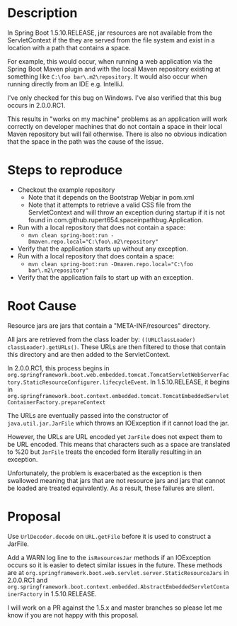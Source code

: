 # Description

In Spring Boot 1.5.10.RELEASE, jar resources are not available from the ServletContext if the
they are served from the file system and exist in a location with a path that contains a space.

For example, this would occur, when running a web application via the Spring Boot Maven plugin and
with the local Maven repository existing at something like `C:\foo bar\.m2\repository`. It would
also occur when running directly from an IDE e.g. IntelliJ.

I've only checked for this bug on Windows. I've also verified that this bug occurs in 2.0.0.RC1.

This results in "works on my machine" problems as an application will work correctly on developer
machines that do not contain a space in their local Maven repository but will fail otherwise. There
is also no obvious indication that the space in the path was the cause of the issue.

# Steps to reproduce

* Checkout the example repository 
  * Note that it depends on the Bootstrap Webjar in pom.xml
  * Note that it attempts to retrieve a valid CSS file from the ServletContext and will throw an
    exception during startup if it is not found in com.github.rupert654.spaceinpathbug.Application.
* Run with a local repository that does not contain a space:
  * `mvn clean spring-boot:run -Dmaven.repo.local="C:\foo\.m2\repository"`
* Verify that the application starts up without any exception.
* Run with a local repository that does contain a space:
  * `mvn clean spring-boot:run -Dmaven.repo.local="C:\foo bar\.m2\repository"`
* Verify that the application fails to start up with an exception.

# Root Cause

Resource jars are jars that contain a "META-INF/resources" directory.

All jars are retrieved from the class loader by: `((URLClassLoader) classLoader).getURLs()`. These
URLs are then filtered to those that contain this directory and are then
added to the ServletContext.

In 2.0.0.RC1, this process begins in `org.springframework.boot.web.embedded.tomcat.TomcatServletWebServerFactory.StaticResourceConfigurer.lifecycleEvent`.
In 1.5.10.RELEASE, it begins in `org.springframework.boot.context.embedded.tomcat.TomcatEmbeddedServletContainerFactory.prepareContext`

The URLs are eventually passed into the constructor of `java.util.jar.JarFile` which
throws an IOException if it cannot load the jar.

However, the URLs are URL encoded yet `JarFile` does not expect them to be URL encoded. This means
that characters such as a space are translated to %20 but `JarFile` treats the encoded form
literally resulting in an exception.

Unfortunately, the problem is exacerbated as the exception is then swallowed meaning that jars that
are not resource jars and jars that cannot be loaded are treated equivalently. As a result, these
failures are silent.

# Proposal

Use `UrlDecoder.decode` on `URL.getFile` before it is used to construct a JarFile.

Add a WARN log line to the `isResourcesJar` methods if an IOException occurs so it is easier to
detect similar issues in the future. These methods are at
`org.springframework.boot.web.servlet.server.StaticResourceJars` in 2.0.0.RC1 and 
`org.springframework.boot.context.embedded.AbstractEmbeddedServletContainerFactory` in
1.5.10.RELEASE.

I will work on a PR against the 1.5.x and master branches so please let me know if you are not
happy with this proposal.